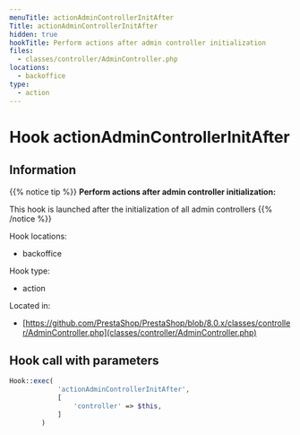 ```yaml
---
menuTitle: actionAdminControllerInitAfter
Title: actionAdminControllerInitAfter
hidden: true
hookTitle: Perform actions after admin controller initialization
files:
  - classes/controller/AdminController.php
locations:
  - backoffice
type:
  - action
---
```


# Hook actionAdminControllerInitAfter

## Information

{{% notice tip %}}
**Perform actions after admin controller initialization:** 

This hook is launched after the initialization of all admin controllers
{{% /notice %}}

Hook locations: 
  - backoffice

Hook type: 
  - action

Located in: 
  - [https://github.com/PrestaShop/PrestaShop/blob/8.0.x/classes/controller/AdminController.php](classes/controller/AdminController.php)

## Hook call with parameters

```php
Hook::exec(
            'actionAdminControllerInitAfter',
            [
                'controller' => $this,
            ]
        )
```